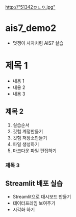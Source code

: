 <http://"51342ㅁㄴㅇ.jpg">

# ais7_demo2

* 멋쟁이 사자처럼 AIS7 실습

# 제목 1
* 내용 1
* 내용 2
* 내용 3

## 제목 2
1. 실습순서
2. 깃헙 계정만들기
3. 깃험 저장소만들기
4. 파일 생성하기
5. 마크다운 파일 편집하기

### 제목 3

## Streamlit 배포 실습
* Streamlit으로 대시보드 만들기
* 데이터프레임 보여주기
* 시각화 하기
